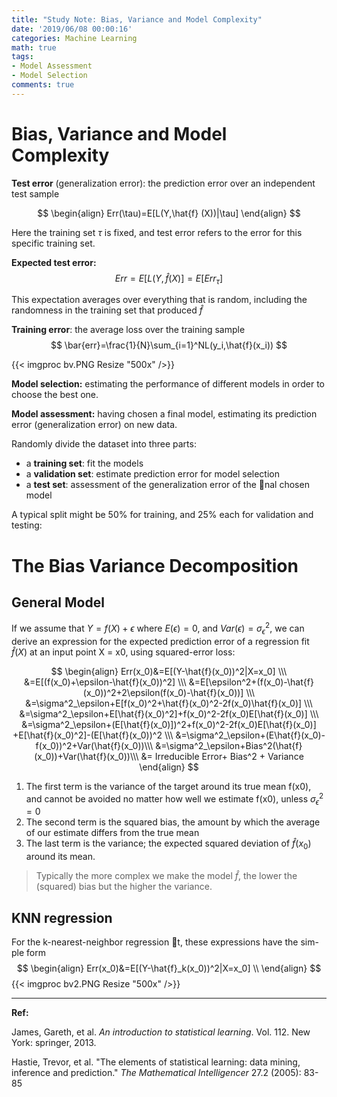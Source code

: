 ```yaml
---
title: "Study Note: Bias, Variance and Model Complexity"
date: '2019/06/08 00:00:16'
categories: Machine Learning
math: true
tags:
- Model Assessment
- Model Selection
comments: true
---
```


<!--more-->


# Bias, Variance and Model Complexity

**Test error** (generalization error): the prediction error over an independent test sample

$$
\begin{align}
Err(\tau)=E[L(Y,\hat{f} (X))|\tau]
\end{align}
$$

Here the training set $\tau$ is fixed, and test error refers to the error for this specific training set.




**Expected test error:**
$$
Err=E[L(Y,\hat{f}(X)]=E[Err_\tau]
$$

This expectation averages over everything that is random, including the randomness in the training set that produced $\hat{f}$

**Training error**: the average loss over the training sample
$$
\bar{err}=\frac{1}{N}\sum_{i=1}^NL(y_i,\hat{f}(x_i))
$$

{{< imgproc bv.PNG Resize "500x" />}}



**Model selection:** estimating the performance of different models in order to choose the best one.

**Model assessment:** having chosen a final model, estimating its prediction error (generalization error) on new data.

Randomly divide the dataset into three parts: 
- a **training set**: fit the models
- a **validation set**: estimate prediction error for model selection
- a **test set**: assessment of the generalization error of the nal chosen model

A typical split might be 50% for training, and 25% each for validation and testing:

# The Bias Variance Decomposition

## General Model
If we assume that $Y=f(X)+\epsilon$ where $E(\epsilon)=0$, and $Var(\epsilon)=\sigma^2_\epsilon$, we can derive an expression for the expected prediction error of a regression fit $\hat{f}(X)$ at an input point X = x0, using squared-error loss:

$$
\begin{align}
Err(x_0)&=E[(Y-\hat{f}(x_0))^2|X=x_0] \\\
&=E[(f(x_0)+\epsilon-\hat{f}(x_0))^2] \\\
&=E[\epsilon^2+(f(x_0)-\hat{f}(x_0))^2+2\epsilon(f(x_0)-\hat{f}(x_0))] \\\
&=\sigma^2_\epsilon+E[f(x_0)^2+\hat{f}(x_0)^2-2f(x_0)\hat{f}(x_0)] \\\
&=\sigma^2_\epsilon+E[\hat{f}(x_0)^2]+f(x_0)^2-2f(x_0)E[\hat{f}(x_0)]  \\\
&=\sigma^2_\epsilon+(E[\hat{f}(x_0)])^2+f(x_0)^2-2f(x_0)E[\hat{f}(x_0)] +E[\hat{f}(x_0)^2]-(E[\hat{f}(x_0))^2 \\\
&=\sigma^2_\epsilon+(E\hat{f}(x_0)-f(x_0))^2+Var(\hat{f}(x_0))\\\
&=\sigma^2_\epsilon+Bias^2(\hat{f}(x_0))+Var(\hat{f}(x_0))\\\
&= Irreducible Error+ Bias^2 + Variance
\end{align}
$$


1. The first term is the variance of the target around its true mean f(x0), and cannot be avoided no matter how well we estimate f(x0), unless $\sigma^2_\epsilon=0$
2. The second term is the squared bias, the amount by which the average of our estimate differs from the true mean
3. The last term is the variance; the expected squared deviation of $\hat{f}(x_0)$ around its mean. 

>Typically the more complex we make the model $\hat{f}$, the lower the (squared) bias but the higher the variance.

## KNN regression
For the k-nearest-neighbor regression t, these expressions have the sim-
ple form
$$
\begin{align}
Err(x_0)&=E[(Y-\hat{f}_k(x_0))^2|X=x_0] \\
\end{align}
$$
{{< imgproc bv2.PNG Resize "500x" />}}





------

**Ref:**

James, Gareth, et al. *An introduction to statistical learning*. Vol. 112. New York: springer, 2013.

Hastie, Trevor, et al. "The elements of statistical learning: data mining, inference and prediction." *The Mathematical Intelligencer* 27.2 (2005): 83-85